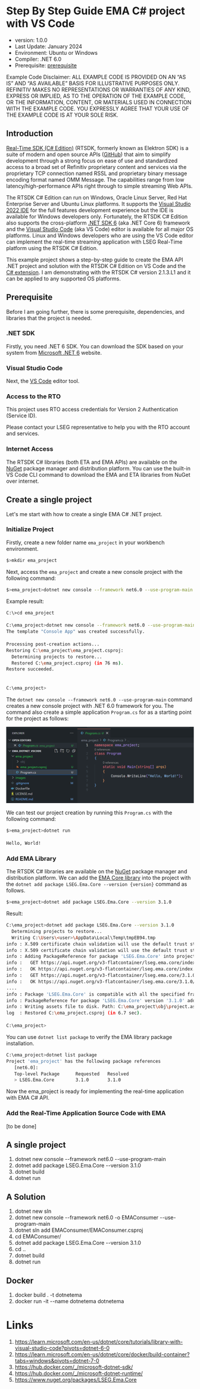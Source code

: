 # Step By Step Guide EMA C# project with VS Code 
- version: 1.0.0
- Last Update: January 2024
- Environment: Ubuntu or Windows
- Compiler: .NET 6.0
- Prerequisite: [prerequisite](#prerequisite)

Example Code Disclaimer:
ALL EXAMPLE CODE IS PROVIDED ON AN “AS IS” AND “AS AVAILABLE” BASIS FOR ILLUSTRATIVE PURPOSES ONLY. REFINITIV MAKES NO REPRESENTATIONS OR WARRANTIES OF ANY KIND, EXPRESS OR IMPLIED, AS TO THE OPERATION OF THE EXAMPLE CODE, OR THE INFORMATION, CONTENT, OR MATERIALS USED IN CONNECTION WITH THE EXAMPLE CODE. YOU EXPRESSLY AGREE THAT YOUR USE OF THE EXAMPLE CODE IS AT YOUR SOLE RISK.

## <a id="intro"></a>Introduction

[Real-Time SDK (C# Edition)](https://developers.lseg.com/en/api-catalog/refinitiv-real-time-opnsrc/refinitiv-real-time-csharp-sdk) (RTSDK, formerly known as Elektron SDK) is a suite of modern and open source APIs ([GitHub](https://github.com/Refinitiv/Real-Time-SDK)) that aim to simplify development through a strong focus on ease of use and standardized access to a broad set of Refinitiv proprietary content and services via the proprietary TCP connection named RSSL and proprietary binary message encoding format named OMM Message. The capabilities range from low latency/high-performance APIs right through to simple streaming Web APIs. 

The RTSDK C# Edition can run on Windows, Oracle Linux Server, Red Hat Enterprise Server and Ubuntu Linux platforms. It supports the [Visual Studio 2022 IDE](https://visualstudio.microsoft.com/vs/) for the full features development experience but the IDE is available for Windows developers only. Fortunately, the RTSDK C# Edition also supports the cross-platform [.NET SDK 6](https://learn.microsoft.com/en-us/dotnet/core/whats-new/dotnet-6) (aka .NET Core 6) framework and the [Visual Studio Code](https://code.visualstudio.com/) (aka VS Code) editor is available for all major OS platforms. Linux and Windows developers who are using the VS Code editor can implement the real-time streaming application with LSEG Real-Time platform using the RTSDK C# Edition.

This example project shows a step-by-step guide to create the EMA API .NET project and solution with the RTSDK C# Edition on VS Code and the [C# extension](https://marketplace.visualstudio.com/items?itemName=ms-dotnettools.csharp). I am demonstrating with the RTSDK C# version 2.1.3.L1 and it can be applied to any supported OS platforms.

## <a id="prerequisite"></a>Prerequisite

Before I am going further, there is some prerequisite, dependencies, and libraries that the project is needed.

### .NET SDK

Firstly, you need .NET 6 SDK. You can download the SDK based on your system from [Microsoft .NET 6](https://dotnet.microsoft.com/en-us/download/dotnet/6.0) website.

### Visual Studio Code

Next, the [VS Code](https://code.visualstudio.com/) editor tool.

### Access to the RTO

This project uses RTO access credentials for Version 2 Authentication (Service ID).

Please contact your LSEG representative to help you with the RTO account and services.

### Internet Access

The RTSDK C# libraries (both ETA and EMA APIs) are available on the [NuGet](https://www.nuget.org/) package manager and distribution platform. You can use the built-in VS Code CLI command to download the EMA and ETA libraries from NuGet over internet. 

## Create a single project

Let's me start with how to create a single EMA C# .NET project. 


### Initialize Project

Firstly, create a new folder name ```ema_project``` in your workbench environment.

```bash
$>mkdir ema_project
```

Next, access the ```ema_project``` and create a new console project with the following command:

```bash
$>ema_project>dotnet new console --framework net6.0 --use-program-main
```
Example result:

```bash
C:\>cd ema_project

C:\ema_project>dotnet new console --framework net6.0 --use-program-main
The template "Console App" was created successfully.

Processing post-creation actions...
Restoring C:\ema_project\ema_project.csproj:
  Determining projects to restore...
  Restored C:\ema_project.csproj (in 76 ms).
Restore succeeded.


C:\ema_project>
```

The ```dotnet new console --framework net6.0 --use-program-main``` command creates a new console project with .NET 6.0 framework for you. The command also create a simple application ```Program.cs``` for as a starting point for the project as follows:

![figure-1](images/01_emaproj_folder.png "dotnet new project command result")

We can test our project creation by running this ```Program.cs``` with the following command:

```bash
$>ema_project>dotnet run

Hello, World!
```
### Add EMA Library

The RTSDK C# libraries are available on the [NuGet](https://www.nuget.org/) package manager and distribution platform. We can add the [EMA Core library](https://www.nuget.org/packages/LSEG.Ema.Core) into the project with the ```dotnet add package LSEG.Ema.Core --version {version}``` command as follows.

```bash
$>ema_project>dotnet add package LSEG.Ema.Core --version 3.1.0
```
Result:
```bash
C:\ema_project>dotnet add package LSEG.Ema.Core --version 3.1.0
  Determining projects to restore...
  Writing C:\Users\<user>\AppData\Local\Temp\tmpEB94.tmp
info : X.509 certificate chain validation will use the default trust store selected by .NET.
info : X.509 certificate chain validation will use the default trust store selected by .NET.
info : Adding PackageReference for package 'LSEG.Ema.Core' into project 'C:\ema_project\ema_project.csproj'.info : Restoring packages for C:\ema_project\ema_project.csproj...
info :   GET https://api.nuget.org/v3-flatcontainer/lseg.ema.core/index.json
info :   OK https://api.nuget.org/v3-flatcontainer/lseg.ema.core/index.json 1492ms
info :   GET https://api.nuget.org/v3-flatcontainer/lseg.ema.core/3.1.0/lseg.ema.core.3.1.0.nupkg
info :   OK https://api.nuget.org/v3-flatcontainer/lseg.ema.core/3.1.0/lseg.ema.core.3.1.0.nupkg 829ms
....
info : Package 'LSEG.Ema.Core' is compatible with all the specified frameworks in project 'C:\ema_project\ema_project.csproj'.
info : PackageReference for package 'LSEG.Ema.Core' version '3.1.0' added to file 'C:\ema_project\ema_project.csproj'.
info : Writing assets file to disk. Path: C:\ema_project\obj\project.assets.json
log  : Restored C:\ema_project.csproj (in 6.7 sec).

C:\ema_project>
```
You can use ```dotnet list package``` to verify the EMA library package installation.

```bash
C:\ema_project>dotnet list package
Project 'ema_project' has the following package references
   [net6.0]: 
   Top-level Package      Requested   Resolved
   > LSEG.Ema.Core        3.1.0       3.1.0  

```
Now the ema_project is ready for implementing the real-time application with EMA C# API.

### Add the Real-Time Application Source Code with EMA

[to be done]

## A single project

1. dotnet new console --framework net6.0 --use-program-main
2. dotnet add package LSEG.Ema.Core --version 3.1.0
3. dotnet build
4. dotnet run

## A Solution
1. dotnet new sln
2. dotnet new console --framework net6.0 -o EMAConsumer --use-program-main
3. dotnet sln add EMAConsumer/EMAConsumer.csproj
4. cd EMAConsumer/
5. dotnet add package LSEG.Ema.Core --version 3.1.0
6. cd ..
7. dotnet build
8. dotnet run

## Docker
1. docker build . -t dotnetema
2. docker run -it --name dotnetema dotnetema

# Links
1. https://learn.microsoft.com/en-us/dotnet/core/tutorials/library-with-visual-studio-code?pivots=dotnet-6-0
2. https://learn.microsoft.com/en-us/dotnet/core/docker/build-container?tabs=windows&pivots=dotnet-7-0
3. https://hub.docker.com/_/microsoft-dotnet-sdk/
4. https://hub.docker.com/_/microsoft-dotnet-runtime/
5. https://www.nuget.org/packages/LSEG.Ema.Core 